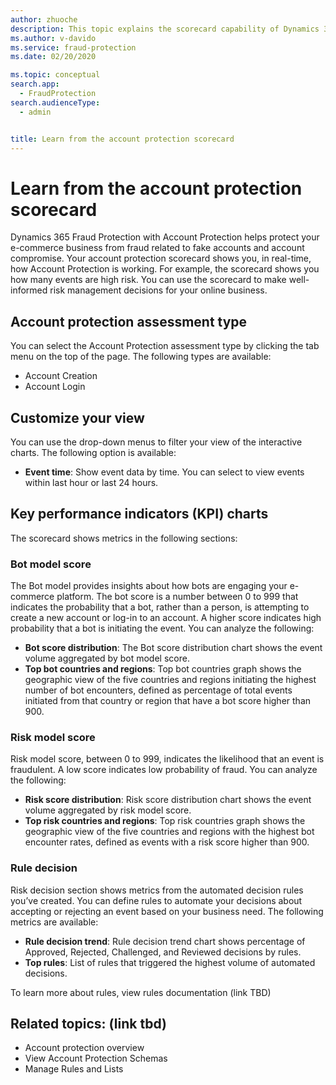```yaml
---
author: zhuoche
description: This topic explains the scorecard capability of Dynamics 365 Fraud Protection account protection.
ms.author: v-davido
ms.service: fraud-protection
ms.date: 02/20/2020

ms.topic: conceptual
search.app: 
  - FraudProtection
search.audienceType:
  - admin


title: Learn from the account protection scorecard
---
```



# Learn from the account protection scorecard


Dynamics 365 Fraud Protection with Account Protection helps protect your e-commerce business from fraud related to fake accounts and account compromise. Your account protection scorecard shows you, in real-time, how Account Protection is working. For example, the scorecard shows you how many events are high risk. You can use the scorecard to make well-informed risk management decisions for your online business. 

## Account protection assessment type

You can select the Account Protection assessment type by clicking the tab menu on the top of the page. The following types are available:

- Account Creation 
- Account Login

## Customize your view

You can use the drop-down menus to filter your view of the interactive charts. The following option is available:

- **Event time**: Show event data by time. You can select to view events within last hour or last 24 hours. 

## Key performance indicators (KPI) charts

The scorecard shows metrics in the following sections:

### Bot model score

The Bot model provides insights about how bots are engaging your e-commerce platform. The bot score is a number between 0 to 999 that indicates the probability that a bot, rather than a person, is attempting to create a new account or log-in to an account. A higher score indicates high probability that a bot is initiating the event. You can analyze the following:

- **Bot score distribution**: The Bot score distribution chart shows the event volume aggregated by bot model score. 
- **Top bot countries and regions**: Top bot countries graph shows the geographic view of the five countries and regions initiating the highest number of bot encounters, defined as percentage of total events initiated from that country or region that have a bot score higher than 900.

### Risk model score

Risk model score, between 0 to 999, indicates the likelihood that an event is fraudulent. A low score indicates low probability of fraud. You can analyze the following:

- **Risk score distribution**: Risk score distribution chart shows the event volume aggregated by risk model score. 
- **Top risk countries and regions**: Top risk countries graph shows the geographic view of the five countries and regions with the highest bot encounter rates, defined as events with a risk score higher than 900.

### Rule decision

Risk decision section shows metrics from the automated decision rules you’ve created. You can define rules to automate your decisions about accepting or rejecting an event based on your business need. The following metrics are available:

- **Rule decision trend**: Rule decision trend chart shows percentage of Approved, Rejected, Challenged, and Reviewed decisions by rules. 
- **Top rules**: List of rules that triggered the highest volume of automated decisions.

To learn more about rules, view rules documentation (link TBD)

## Related topics: (link tbd)
- Account protection overview
- View Account Protection Schemas
- Manage Rules and Lists
